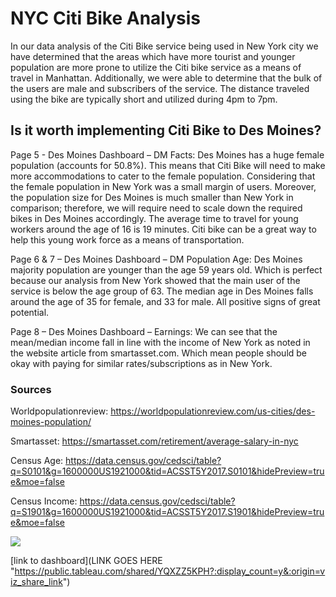 # NYC Citi Bike Analysis
In our data analysis of the Citi Bike service being used in New York city we have determined that the areas which have more tourist and younger population are more prone to utilize the Citi bike service as a means of travel in Manhattan. Additionally, we were able to determine that the bulk of the users are male and subscribers of the service. The distance traveled using the bike are typically short and utilized during 4pm to 7pm.

## Is it worth implementing Citi Bike to Des Moines?
Page 5 - Des Moines Dashboard – DM Facts:
Des Moines has a huge female population (accounts for 50.8%). This means that Citi Bike will need to make more accommodations to cater to the female population. Considering that the female population in New York was a small margin of users. Moreover, the population size for Des Moines is much smaller than New York in comparison; therefore, we will require need to scale down the required bikes in Des Moines accordingly. The average time to travel for young workers around the age of 16 is 19 minutes. Citi bike can be a great way to help this young work force as a means of transportation.

Page 6 & 7 – Des Moines Dashboard – DM Population Age:
Des Moines majority population are younger than the age 59 years old. Which is perfect because our analysis from New York showed that the main user of the service is below the age group of 63. The median age in Des Moines falls around the age of 35 for female, and 33 for male. All positive signs of great potential.

Page 8 – Des Moines Dashboard – Earnings:
We can see that the mean/median income fall in line with the income of New York as noted in the website article from smartasset.com. Which mean people should be okay with paying for similar rates/subscriptions as in New York.


### Sources

Worldpopulationreview: https://worldpopulationreview.com/us-cities/des-moines-population/

Smartasset: https://smartasset.com/retirement/average-salary-in-nyc

Census Age: https://data.census.gov/cedsci/table?q=S0101&g=1600000US1921000&tid=ACSST5Y2017.S0101&hidePreview=true&moe=false

Census Income: https://data.census.gov/cedsci/table?q=S1901&g=1600000US1921000&tid=ACSST5Y2017.S1901&hidePreview=true&moe=false

<div class='tableauPlaceholder' id='viz1587364256940' style='position: relative'><noscript><a href='#'><img alt=' ' src='https:&#47;&#47;public.tableau.com&#47;static&#47;images&#47;YQ&#47;YQXZZ5KPH&#47;1_rss.png' style='border: none' /></a></noscript><object class='tableauViz'  style='display:none;'><param name='host_url' value='https%3A%2F%2Fpublic.tableau.com%2F' /> <param name='embed_code_version' value='3' /> <param name='path' value='shared&#47;YQXZZ5KPH' /> <param name='toolbar' value='yes' /><param name='static_image' value='https:&#47;&#47;public.tableau.com&#47;static&#47;images&#47;YQ&#47;YQXZZ5KPH&#47;1.png' /> <param name='animate_transition' value='yes' /><param name='display_static_image' value='yes' /><param name='display_spinner' value='yes' /><param name='display_overlay' value='yes' /><param name='display_count' value='yes' /></object></div>                <script type='text/javascript'>                    var divElement = document.getElementById('viz1587364256940');                    var vizElement = divElement.getElementsByTagName('object')[0];                    vizElement.style.width='1016px';vizElement.style.height='991px';                    var scriptElement = document.createElement('script');                    scriptElement.src = 'https://public.tableau.com/javascripts/api/viz_v1.js';                    vizElement.parentNode.insertBefore(scriptElement, vizElement);                </script>

[link to dashboard](LINK GOES HERE "https://public.tableau.com/shared/YQXZZ5KPH?:display_count=y&:origin=viz_share_link")
